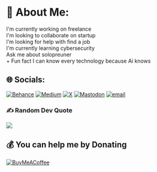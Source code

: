 # 💫 About Me:
I'm currently working on freelance<br>I'm looking to collaborate on startup<br>l'm looking for help with find a job<br>I'm currently learning cybersecurity<br>Ask me about solopreuner<br>+ Fun fact I can know every technology because Ai knows


## 🌐 Socials:
[![Behance](https://img.shields.io/badge/Behance-1769ff?logo=behance&logoColor=white)](https://behance.net/https://www.behance.net/emrullahenescan) [![Medium](https://img.shields.io/badge/Medium-12100E?logo=medium&logoColor=white)](https://medium.com/@https://medium.com/@nocrest)  [![X](https://img.shields.io/badge/X-black.svg?logo=X&logoColor=white)](https://x.com/https://x.com/Ewrnlleh) [![Mastodon](https://img.shields.io/badge/-MASTODON-%232B90D9?logo=mastodon&logoColor=white)](https://mastodon.social/@https://mstdn.social/@ewrnlleh) [![email](https://img.shields.io/badge/Email-D14836?logo=gmail&logoColor=white)](mailto:canemrullahwork@gmail.com) 




### ✍️ Random Dev Quote
![](https://quotes-github-readme.vercel.app/api?type=horizontal&theme=dark)


  ## 💰 You can help me by Donating
  [![BuyMeACoffee](https://img.shields.io/badge/Buy%20Me%20a%20Coffee-ffdd00?style=for-the-badge&logo=buy-me-a-coffee&logoColor=black)](https://buymeacoffee.com/ewrnlleh) 

  
<!-- Proudly created with GPRM ( https://gprm.itsvg.in ) -->
